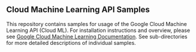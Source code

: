 Cloud Machine Learning API Samples
---------------------------------

This repository contains samples for usage of the Google Cloud Machine Learning API (Cloud ML). For installation instructions and overview, please see [Google Cloud Machine Learning Documentation](https://cloud.google.com/ml/docs). See sub-directories for more detailed descriptions of individual samples.
